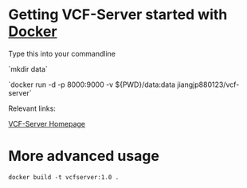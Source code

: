 # Getting VCF-Server started with [Docker](https://www.docker.com/)
<p>Type this into your commandline</p>

<p>`mkdir data`</p>
<p> `docker run -d -p 8000:9000 -v ${PWD}/data:data jiangjp880123/vcf-server`</p>

<p>Relevant links:</p>

[VCF-Server Homepage](https://www.diseasegps.org/VCF-Server?lan=eng)


# More advanced usage
`docker build -t vcfserver:1.0 .`
